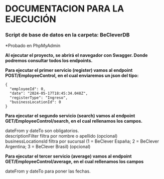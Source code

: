# DOCUMENTACION PARA LA EJECUCIÓN

### Script de base de datos en la carpeta: BeCleverDB
*Probado en PhpMyAdmin

**Al ejecutar el proyecto, se abrirá el navegador con Swagger. Donde podremos consultar todos los endpoints.**

**Para ejecutar el primer servicio (register) vamos al endpoint POST/EmployeeControl, en el cual enviaremos un json del tipo:**
```
{
  "employeeId": 0,
  "date": "2024-05-17T18:45:34.048Z",
  "registerType": "Ingreso",
  "businessLocationId": 0
}
``` 

**Para ejecutar el segundo servicio (search) vamos al endpoint GET/EmployeeControl/search, en el cual rellenamos los campos.**<br>

  dateFrom y dateTo son obligatorios.<br>
  descriptionFilter filtra por nombre o apellido (opcional)<br>
  businessLocationsId filtra por sucursal (1 = BeClever España; 2 = BeClever Argentina; 3 = BeClever Brasil) (opcional)<br>


**Para ejecutar el tercer servicio (average) vamos al endpoint GET/EmployeeControl/average, en el cual rellenamos los campos**<br>

  dateFrom y dateTo para poner las fechas.






